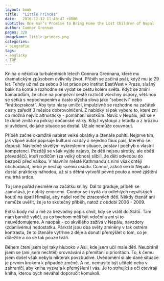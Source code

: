 ```yaml
---
layout: book
title:  "Little Princes"
date:   2016-12-12 11:49:47 +0800
subtitle: One man’s Promise to Bring Home the Lost Children of Nepal
author: Connor Grennan
pages: 320
imageName: little-princes.png
categories:
- biografie
tags:
- anglicky
- TOP
---
```

Kniha o několika turbulentních letech Connora Grennana, které mu dramatickým způsobem ovlivnily život. Příběh se začíná psát, když mu je 29 let. Tehdy už má za sebou 8 let práce pro institut EastWest v Praze, slušný balík na kontě a rozhodne se vydat se cestu kolem světa. Když se zmíní kamarádům, že chce na pompézní cestě roztočit všechny úspory, většinou se setká s nepochopením a často slýchá slova jako “sobectví” nebo “krátkozrakost”. Aby tyto hlasy umlčel, impulzivně se rozhodne na začátek cesty zaředit 3 měsíce dobrovolničení. Z nabídky si pak vybere to, které zní co možná nejvíc altruisticky - pomáhání sirotkům. Navíc v Nepálu, jež se v té době zmítá na pokraji občanské války. Když vystoupí z letadla a z hrůzou si uvědomí, do jaké situace se dostal. Už ale nemůže couvnout.

Příběh začne okamžitě nabírat velké obrátky a čtenáře pohltí. Nejprve tím, jak vtipně autor popisuje kulturní rozdíly a nejedno faux pais, kterého se dopustí. Následně skvělým vykreslením situace, postav i pochyb o vlastní kompetenci. Později se však vyjde najevo, že děti nejsou sirotky, ale oběti převaděčů, kteří rodičům (za velký obnos) slíbili, že děti odvedou do bezpečí před válkou. V hlavním městě Kathmandu s nimi však chtějí obchodovat, nebo je nechají svému osudu. Connor, ačkoli se do Nepálu dostal prakticky náhodou, už si s dětmi vytvořil pevné pouto a nové zjištění mu trhá srdce.

To jsme pořád nesměle na začátku knihy. Dál to graduje, příběh se zamotává, je nabitý emocemi. Connor se i vydá do odlehlých nepálských koutů na úpatí Himálaj, aby našel rodiče ztracených dětí. Někdy čtenář ani nemůže uvěřit, že je to skutečný příběh, natož z období 2006 - 2009.

Extra body má u mě za bezvadný popis chvil, kdy se vrátil do Států. Tam nám barvitě vylíčí, za co bychom měli být vdeční a ani si to neuvědomujeme. A naopak - co skvělého zažívá v Nepálu, navzdory (zdánlivému) nedostatku. Párkrát jsou oba světy zmíněny v tak ostrém kontrastu, že to čtenáře vytrhne z děje a donutí přemýšlet o tom, co je důležité a co se tak pouze tváří.

Během čtení jsem byl taky hluboko v Asii, kde jsem učil malé děti. Neubránil jsem se (ani jsem nechtěl) srovnávání a přemítání o prioritách. To, k čemu jsem došel však nebylo nikterak povzbudivé. Uvědomění si ale dané situace je prvním krokem k případné změně. A ne, nemusíte být učitelé nebo v zahraničí, aby kniha vyzvala k přemýšlení i vás. Je to strhující a oči otevírají kniha, kterou bych neváhal doporučit komukoli.